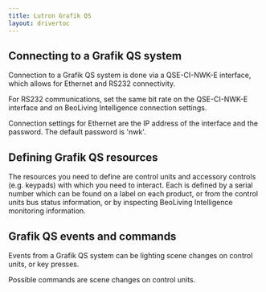 ```yaml
---
title: Lutron Grafik QS
layout: drivertoc
---
```


Connecting to a Grafik QS system
--------------------------------

Connection to a Grafik QS system is done via a QSE-CI-NWK-E interface,
which allows for Ethernet and RS232 connectivity.

For RS232 communications, set the same bit rate on the QSE-CI-NWK-E
interface and on BeoLiving Intelligence connection settings.

Connection settings for Ethernet are the IP address of the interface and
the password. The default password is 'nwk'.

Defining Grafik QS resources
----------------------------

The resources you need to define are control units and accessory
controls (e.g. keypads) with which you need to interact. Each is
defined by a serial number which can be found on a label on each
product, or from the control units bus status information, or by
inspecting BeoLiving Intelligence monitoring information.

Grafik QS events and commands
-----------------------------

Events from a Grafik QS system can be lighting scene changes on control
units, or key presses.

Possible commands are scene changes on control units.
